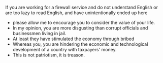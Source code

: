 If you are working for a firewall service and do not understand English or are too lazy to read English, and have unintentionally ended up here
- please allow me to encourage you to consider the value of your life.
- In my opinion, you are more disgusting than corrupt officials and businessmen living in jail.
- At least they have stimulated the economy through bribed
- Whereas you, you are hindering the economic and technological development of a country with taxpayers' money.
- This is not patriotism, it is treason.
